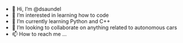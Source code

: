 - 👋 Hi, I’m @dsaundel
- 👀 I’m interested in learning how to code
- 🌱 I’m currently learning Python and C++
- 💞️ I’m looking to collaborate on anything related to autonomous cars
- 📫 How to reach me ...

<!---
dsaundel/dsaundel is a ✨ special ✨ repository because its `README.md` (this file) appears on your GitHub profile.
You can click the Preview link to take a look at your changes.
--->

